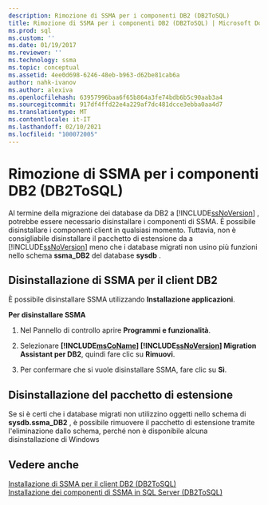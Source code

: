 ```yaml
---
description: Rimozione di SSMA per i componenti DB2 (DB2ToSQL)
title: Rimozione di SSMA per i componenti DB2 (DB2ToSQL) | Microsoft Docs
ms.prod: sql
ms.custom: ''
ms.date: 01/19/2017
ms.reviewer: ''
ms.technology: ssma
ms.topic: conceptual
ms.assetid: 4ee0d698-6246-48eb-b963-d62be81cab6a
author: nahk-ivanov
ms.author: alexiva
ms.openlocfilehash: 63957996baa6f65b864a3fe74bdb6b5c90aab3a4
ms.sourcegitcommit: 917df4ffd22e4a229af7dc481dcce3ebba0aa4d7
ms.translationtype: MT
ms.contentlocale: it-IT
ms.lasthandoff: 02/10/2021
ms.locfileid: "100072005"
---
```

# <a name="removing-ssma-for-db2-components-db2tosql"></a>Rimozione di SSMA per i componenti DB2 (DB2ToSQL)
Al termine della migrazione dei database da DB2 a [!INCLUDE[ssNoVersion](../../includes/ssnoversion-md.md)] , potrebbe essere necessario disinstallare i componenti di SSMA. È possibile disinstallare i componenti client in qualsiasi momento. Tuttavia, non è consigliabile disinstallare il pacchetto di estensione da a [!INCLUDE[ssNoVersion](../../includes/ssnoversion-md.md)] meno che i database migrati non usino più funzioni nello schema **ssma_DB2** del database **sysdb** .  
  
## <a name="uninstalling-the-ssma-for-db2-client"></a>Disinstallazione di SSMA per il client DB2  
È possibile disinstallare SSMA utilizzando **Installazione applicazioni**.  
  
**Per disinstallare SSMA**  
  
1.  Nel Pannello di controllo aprire **Programmi e funzionalità**.  
  
2.  Selezionare **[!INCLUDE[msCoName](../../includes/msconame_md.md)] [!INCLUDE[ssNoVersion](../../includes/ssnoversion-md.md)] Migration Assistant per DB2**, quindi fare clic su **Rimuovi**.  
  
3.  Per confermare che si vuole disinstallare SSMA, fare clic su **Sì**.  
  
## <a name="uninstalling-the-extension-pack"></a>Disinstallazione del pacchetto di estensione  
Se si è certi che i database migrati non utilizzino oggetti nello schema di **sysdb.ssma_DB2** , è possibile rimuovere il pacchetto di estensione tramite l'eliminazione dallo schema, perché non è disponibile alcuna disinstallazione di Windows  
  
## <a name="see-also"></a>Vedere anche  
[Installazione di SSMA per il client DB2 &#40;DB2ToSQL&#41;](../../ssma/db2/installing-ssma-for-db2-client-db2tosql.md)  
[Installazione dei componenti di SSMA in SQL Server &#40;DB2ToSQL&#41;](../../ssma/db2/installing-ssma-components-on-sql-server-db2tosql.md)  
  
